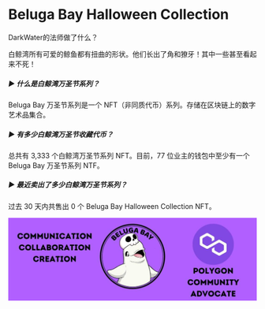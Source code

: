 # Beluga Bay Halloween Collection

DarkWater的法师做了什么？

白鲸湾所有可爱的鲸鱼都有扭曲的形状。他们长出了角和獠牙！其中一些甚至看起来不死！

##### ▶ 什么是白鲸湾万圣节系列？

Beluga Bay 万圣节系列是一个 NFT（非同质代币）系列。存储在区块链上的数字艺术品集合。

##### ▶ 有多少白鲸湾万圣节收藏代币？

总共有 3,333 个白鲸湾万圣节系列 NFT。目前，77 位业主的钱包中至少有一个 Beluga Bay 万圣节系列 NTF。

##### ▶ 最近卖出了多少白鲸湾万圣节系列？

过去 30 天内共售出 0 个 Beluga Bay Halloween Collection NFT。

![1080x360](1080x360.jpg)
